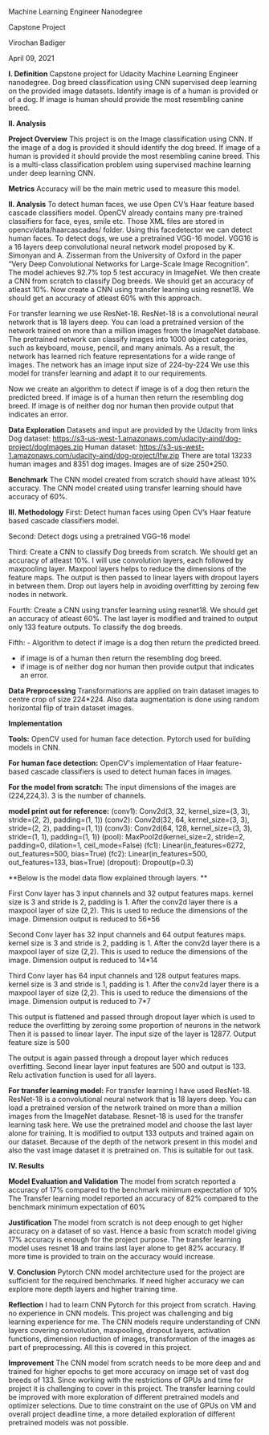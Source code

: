 Machine Learning Engineer Nanodegree

Capstone Project

Virochan Badiger

April 09, 2021

**I. Definition**
Capstone project for Udacity Machine Learning Engineer nanodegree. 
Dog breed classification using CNN supervised deep learning on the provided image datasets. Identify image is of a human is provided or of a dog.
If image is human should provide the most resembling canine breed. 

**II. Analysis**

**Project Overview**
This project is on the Image classification using CNN. If the image of a dog is provided it should identify the dog breed. If image of a human is provided it 
should provide the most resembling canine breed. This is a multi-class classification problem using 
supervised machine learning under deep learning CNN.

**Metrics**
Accuracy will be the main metric used to measure this model. 

**II. Analysis**
To detect human faces, we use Open CV’s Haar feature based cascade classifiers model. 
OpenCV already contains many pre-trained classifiers for face, eyes, smile etc. Those XML files are 
stored in opencv/data/haarcascades/ folder. Using this facedetector we can detect human faces. 
To detect dogs, we use a pretrained VGG-16 model. VGG16 is a 16 layers deep convolutional neural 
network model proposed by K. Simonyan and A. Zisserman from the University of Oxford in the paper 
“Very Deep Convolutional Networks for Large-Scale Image Recognition”. The model achieves 92.7% top 5 test accuracy in ImageNet. 
We then create a CNN from scratch to classify Dog breeds. We should get an accuracy of atleast 10%. 
Now create a CNN using transfer learning using resnet18. We should get an accuracy of atleast 60% with 
this approach. 

For transfer learning we use ResNet-18. ResNet-18 is a convolutional neural network that is 18 layers 
deep. You can load a pretrained version of the network trained on more than a million images from the 
ImageNet database. The pretrained network can classify images into 1000 object categories, such as keyboard, mouse, pencil, and many animals. As a result, the network has learned rich feature 
representations for a wide range of images. The network has an image input size of 224-by-224 
We use this model for transfer learning and adapt it to our requirements. 

Now we create an algorithm to detect if image is of a dog then return the predicted breed. 
If image is of a human then return the resembling dog breed. If image is of neither dog nor human then 
provide output that indicates an error.

**Data Exploration**
Datasets and input are provided by the Udacity from links 
Dog dataset: https://s3-us-west-1.amazonaws.com/udacity-aind/dog-project/dogImages.zip
Human dataset: https://s3-us-west-1.amazonaws.com/udacity-aind/dog-project/lfw.zip
There are total 13233 human images and 8351 dog images. Images are of size 250*250. 

**Benchmark**
The CNN model created from scratch should have atleast 10% accuracy. 
The CNN model created using transfer learning should have accuracy of 60%. 

**III. Methodology**
First: Detect human faces using Open CV’s Haar feature based cascade classifiers model. 

Second: Detect dogs using a pretrained VGG-16 model 

Third: Create a CNN to classify Dog breeds from scratch. We should get an accuracy of atleast 10%. 
I will use convolution layers, each followed by maxpooling layer. Maxpool layers helps to reduce the 
dimensions of the feature maps. 
The output is then passed to linear layers with dropout layers in between them. Drop out layers help in 
avoiding overfitting by zeroing few nodes in network. 

Fourth: Create a CNN using transfer learning using resnet18. We should get an accuracy of atleast 60%. 
The last layer is modified and trained to output only 133 feature outputs. To classify the dog breeds. 

Fifth: - Algorithm to detect if image is a dog then return the predicted breed. 
- if image is of a human then return the resembling dog breed. 
- if image is of neither dog nor human then provide output that indicates an error.

**Data Preprocessing**
Transformations are applied on train dataset images to centre crop of size 224*224. 
Also data augmentation is done using random horizontal flip of train dataset images. 

**Implementation**

**Tools:**
OpenCV used for human face detection.
Pytorch used for building models in CNN. 

**For human face detection:**
OpenCV's implementation of Haar feature-based cascade classifiers is used to detect human faces in images.

**For the model from scratch:**
The input dimensions of the images are (224,224,3). 3 is the number of channels.

**model print out for reference:** (conv1): Conv2d(3, 32, kernel_size=(3, 3), stride=(2, 2), padding=(1, 1)) (conv2): Conv2d(32, 64, kernel_size=(3, 3), stride=(2, 2), padding=(1, 1)) (conv3): Conv2d(64, 128, kernel_size=(3, 3), stride=(1, 1), padding=(1, 1)) (pool): MaxPool2d(kernel_size=2, stride=2, padding=0, dilation=1, ceil_mode=False) (fc1): Linear(in_features=6272, out_features=500, bias=True) (fc2): Linear(in_features=500, out_features=133, bias=True) (dropout): Dropout(p=0.3)

**Below is the model data flow explained through layers. **

First Conv layer has 3 input channels and 32 output features maps. kernel size is 3 and stride is 2, padding is 1. After the conv2d layer there is a maxpool layer of size (2,2). This is used to reduce the dimensions of the image. Dimension output is reduced to 56*56

Second Conv layer has 32 input channels and 64 output features maps. kernel size is 3 and stride is 2, padding is 1. After the conv2d layer there is a maxpool layer of size (2,2). This is used to reduce the dimensions of the image. Dimension output is reduced to 14*14

Third Conv layer has 64 input channels and 128 output features maps. kernel size is 3 and stride is 1, padding is 1. After the conv2d layer there is a maxpool layer of size (2,2). This is used to reduce the dimensions of the image. Dimension output is reduced to 7*7

This output is flattened and passed through dropout layer which is used to reduce the overfitting by zeroing some proportion of neurons in the network Then it is passed to linear layer. The input size of the layer is 12877. Output feature size is 500

The output is again passed through a dropout layer which reduces overfitting. Second linear layer input features are 500 and output is 133.
Relu activation function is used for all layers.

**For transfer learning model:**
For transfer learning I have used ResNet-18. ResNet-18 is a convolutional neural network that is 18 layers deep. You can load a pretrained version of the network trained on more than a million images from the ImageNet database. Resnet-18 is used for the transfer learning task here. We use the pretrained model and choose the last layer alone for training. It is modified to output 133 outputs and trained again on our dataset.
Because of the depth of the network present in this model and also the vast image dataset it is pretrained on. This is suitable for out task.


**IV. Results**

**Model Evaluation and Validation**
The model from scratch reported a accuracy of 17% compared to the benchmark minimum expectation of 10%
The Transfer learning model reported an accuracy of 82% compared to the benchmark minimum expectation of 60%


**Justification**
The model from scratch is not deep enough to get higher accuracy on a dataset of so vast. Hence a basic from scratch model giving 17% accuracy is enough for the project purpose.
The transfer learning model uses resnet 18 and trains last layer alone to get 82% accuracy. If more time is provided to train on the accuracy would increase. 


**V. Conclusion**
Pytorch CNN model architecture used for the project are sufficient for the required benchmarks. If need higher accuracy we can explore more depth layers and higher training time. 


**Reflection**
I had to learn CNN Pytorch for this project from scratch. Having no experience in CNN models. This project was challenging and big learning experience for me. 
The CNN models require understanding of CNN layers covering convolution, maxpooling, dropout layers, activation functions, dimension reduction of images, transformation of the images as part of preprocessing. All this is covered in this project. 

**Improvement**
The CNN model from scratch needs to be more deep and and trained for higher epochs to get more accuracy on image set of vast dog breeds of 133. 
Since working with the restrictions of GPUs and time for project it is challenging to cover in this project. 
The transfer learning could be improved with more exploration of different pretrained models and optimizer selections. Due to time constraint on the use of GPUs on VM and overall project deadline time, a more detailed exploration of different pretrained models was not possible. 




